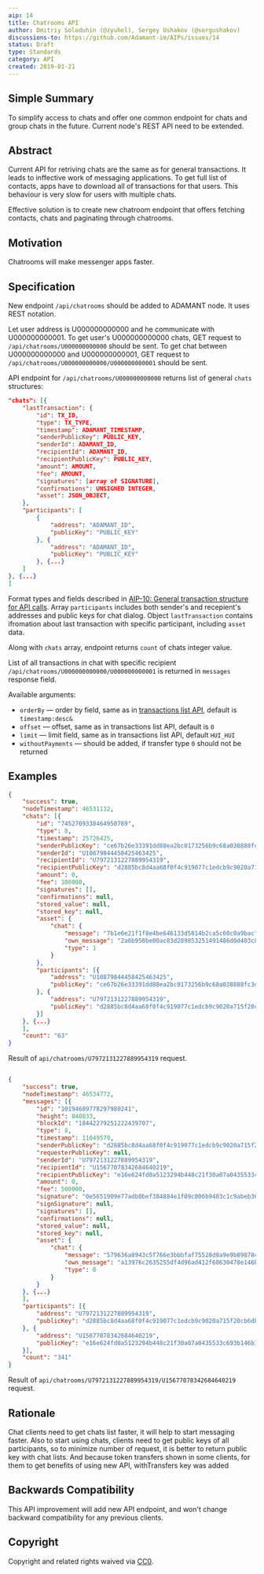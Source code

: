 ```yaml
---
aip: 14
title: Chatrooms API 
author: Dmitriy Soloduhin (@zyuhel), Sergey Ushakov (@sergushakov)
discussions-to: https://github.com/Adamant-im/AIPs/issues/14
status: Draft
type: Standards
category: API
created: 2019-01-21
---
```


## Simple Summary
<!--"If you can't explain it simply, you don't understand it well enough." Provide a simplified and layman-accessible explanation of the AIP.-->
To simplify access to chats and offer one common endpoint for chats and group chats in the future. Current node's REST API need to be extended.

## Abstract
<!--A short (~200 word) description of the technical issue being addressed.-->
Current API for retriving chats are the same as for general transactions. It leads to inffective work of messaging applications. To get full list of contacts, apps have to download all of transactions for that users. This behaviour is very slow for users with multiple chats. 

Effective solution is to create new chatroom endpoint that offers fetching contacts, chats and paginating through chatrooms.

## Motivation
<!--The motivation is critical for AIPs that want to change the protocol. It should clearly explain why the existing protocol specification is inadequate to address the problem that the AIP solves. AIP submissions without sufficient motivation may be rejected outright.-->
Chatrooms will make messenger apps faster.

## Specification
<!--The technical specification should describe the syntax and semantics of any new feature. The specification should be detailed enough to allow competing, interoperable implementations for different platforms.-->
New endpoint `/api/chatrooms` should be added to ADAMANT node. It uses REST notation. 

Let user address is U000000000000 and he communicate with U000000000001. To get user's U000000000000 chats, GET request to `/api/chatrooms/U000000000000` should be sent. To get chat between U000000000000 and U000000000001, GET request to `/api/chatrooms/U000000000000/U000000000001` should be sent.

API endpoint for `/api/chatrooms/U000000000000` returns list of general `chats` structures:

```json
"chats": [{
	"lastTransaction": {
		"id": TX_ID,
		"type": TX_TYPE,
		"timestamp": ADAMANT_TIMESTAMP,
		"senderPublicKey": PUBLIC_KEY,
		"senderId": ADAMANT_ID, 
		"recipientId": ADAMANT_ID,
		"recipientPublicKey": PUBLIC_KEY,
		"amount": AMOUNT,
		"fee": AMOUNT,
		"signatures": [array of SIGNATURE],
  		"confirmations": UNSIGNED INTEGER,
		"asset": JSON_OBJECT,
	},
	"participants": [ 
		{
			"address": "ADAMANT_ID",
			"publicKey": "PUBLIC_KEY"
		}, {
			"address": "ADAMANT_ID",
			"publicKey": "PUBLIC_KEY"
		}, {...}
	]
}, {...}
]
```

Format types and fields described in [AIP-10: General transaction structure for API calls](https://aips.adamant.im/AIPS/aip-10#specification). Array `participants` includes both sender's and recepient's addresses and public keys for chat dialog. Object `lastTransaction` contains ifromation about last transaction with specific participant, including `asset` data.

Along with `chats` array, endpoint returns `count` of chats integer value.

List of all transactions in chat with specific recipient `/api/chatrooms/U000000000000/U000000000001` is returned in `messages` response field.

Available arguments:

* `orderBy` — order by field, same as in [transactions list API](https://github.com/Adamant-im/adamant-console/wiki/Available-Commands#transactions), default is `timestamp:desc&`
* `offset` — offset, same as in transactions list API, default is `0`
* `limit` — limit field, same as in transactions list API, default `HUI_HUI`
* `withoutPayments` — should be added, if transfer type `0` should not be returned

## Examples
```json
{
	"success": true,
	"nodeTimestamp": 46531132,
	"chats": [{
		"id": "7452709338464950789",
		"type": 8,
		"timestamp": 25726425,
		"senderPublicKey": "ce67b26e33391dd88ea2bc0173256b9c68a038888fc3de5b8b9887581ddd3239",
		"senderId": "U10879844458425463425",
		"recipientId": "U7972131227889954319",
		"recipientPublicKey": "d2885bc8d4aa68f0f4c919077c1edcb9c9020a715f20cb6db7578cd6f68055bb",
		"amount": 0,
		"fee": 100000,
		"signatures": [],
		"confirmations": null,
		"stored_value": null,
		"stored_key": null,
		"asset": {
			"chat": {
				"message": "7b1e6e21f1f8e4be646133d5814b2ca5c60c0a9bac",
				"own_message": "2a6b950be00ac83d289853251491486d0d403c81e5ce1213",
				"type": 1
			}
		},
		"participants": [{
			"address": "U10879844458425463425",
			"publicKey": "ce67b26e33391dd88ea2bc0173256b9c68a038888fc3de5b8b9887581ddd3239"
		}, {
			"address": "U7972131227889954319",
			"publicKey": "d2885bc8d4aa68f0f4c919077c1edcb9c9020a715f20cb6db7578cd6f68055bb"
		}]
	}, {...}
	],
	"count": "63"
}
```

Result of `api/chatrooms/U7972131227889954319` request.

```json

{
	"success": true,
	"nodeTimestamp": 46534772,
	"messages": [{
		"id": "10194689778297980241",
		"height": 840833,
		"blockId": "18442279251222439707",
		"type": 8,
		"timestamp": 11049579,
		"senderPublicKey": "d2885bc8d4aa68f0f4c919077c1edcb9c9020a715f20cb6db7578cd6f68055bb",
		"requesterPublicKey": null,
		"senderId": "U7972131227889954319",
		"recipientId": "U15677078342684640219",
		"recipientPublicKey": "e16e624fd0a5123294b448c21f30a07a0435533c693b146b14e66830e4e20404",
		"amount": 0,
		"fee": 500000,
		"signature": "0e5651909e77adb0bef384884e1f09c006b9403c1c9abeb36832df5c1fedeca6b5f2771bf84b273d27580e440acd823e6fbb3d2a55bf033512adc25711832501",
		"signSignature": null,
		"signatures": [],
		"confirmations": null,
		"stored_value": null,
		"stored_key": null,
		"asset": {
			"chat": {
				"message": "579636a8943c5f766e3bbbfaf75528d8a9e9b89878c0551c7f887f35c51034f32ba8bad35495e3f2c95af977c9b08d7b86c160c97456d1e426",
				"own_message": "a13976c2635255df4d96ad412f60630478e146b9d6fe82db",
				"type": 0
			}
		}
	}, {...}
	],
	"participants": [{
		"address": "U7972131227889954319",
		"publicKey": "d2885bc8d4aa68f0f4c919077c1edcb9c9020a715f20cb6db7578cd6f68055bb"
	}, {
		"address": "U15677078342684640219",
		"publicKey": "e16e624fd0a5123294b448c21f30a07a0435533c693b146b14e66830e4e20404"
	}],
	"count": "341"
}	
```

Result of `api/chatrooms/U7972131227889954319/U15677078342684640219` request.


## Rationale
<!--The rationale fleshes out the specification by describing what motivated the design and why particular design decisions were made. It should describe alternate designs that were considered and related work, e.g. how the feature is supported in other languages. The rationale may also provide evidence of consensus within the community, and should discuss important objections or concerns raised during discussion.-->
Chat clients need to get chats list faster, it will help to start messaging faster. Also to start using chats, clients need to get public keys of all participants, so to minimize number of request, it is better to return public key with chat lists. 
And because token transfers shown in some clients, for them to get benefits of using new API, withTransfers key was added


## Backwards Compatibility
<!--All AIPs that introduce backwards incompatibilities must include a section describing these incompatibilities and their severity. The AIP must explain how the author proposes to deal with these incompatibilities. AIP submissions without a sufficient backwards compatibility treatise may be rejected outright.-->
This API improvement will add new API endpoint, and won't change backward compatibility for any previous clients.



## Copyright
Copyright and related rights waived via [CC0](https://creativecommons.org/publicdomain/zero/1.0/).
